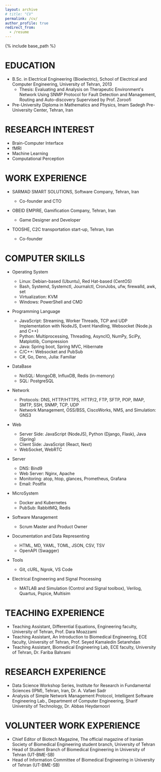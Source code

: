 ```yaml
---
layout: archive
# title: "CV"
permalink: /cv/
author_profile: true
redirect_from:
  - /resume
---
```


{% include base_path %}

EDUCATION
======
* B.Sc. in Electrical Engineering (Bioelectric), School of Electrical and Computer Engineering, University of Tehran, 2013
  * Thesis: Evaluating and Analysis on Therapeutic Environment's Network Using SNMP Protocol  for Fault Detection and Management, Routing and Auto-discovery Supervised by Prof. Zoroofi 
* Pre-University Diploma in Mathematics and Physics, Imam Sadegh Pre-University Center,  Tehran, Iran

RESEARCH INTEREST
======
* Brain-Computer Interface
* fMRI
* Machine Learning
* Computational Perception

  
WORK EXPERIENCE
======
* SARMAD SMART SOLUTIONS, Software Company, Tehran, Iran
  * Co-founder and CTO

* OBEID EMPIRE, Gamification Company, Tehran, Iran
  * Game Designer and Developer
  
* TOOSHE, C2C transportation start-up, Tehran, Iran
  * Co-founder

COMPUTER SKILLS
======
* Operating System
  * Linux: Debian-based (Ubuntu), Red Hat-based (CentOS)
  * Bash, Systemd, Systemctl, Journalctl, CronJobs, ufw, firewalld, awk, set
  * Virtualization: KVM
  * Windows: PowerShell and CMD


* Programming Language
  * JavaScript: Streaming, Worker Threads, TCP and UDP Implementation with NodeJS, Event Handling, Websocket (Node.js and C++)
  * Python: Multiprocessing, Threading, AsyncIO, NumPy, SciPy, Matplotlib, Compression
  * Java: Spring boot, Spring MVC, Hibernate
  * C/C++: Websocket and PubSub
  * C#, Go, Deno, Julia: Familiar 

* DataBase
  * NoSQL: MongoDB, InfluxDB, Redis (in-memory)
  * SQL: PostgreSQL

* Network
  * Protocols: DNS, HTTP/HTTPS, HTTP/2, FTP, SFTP, POP, IMAP, SMTP, SSH, SNMP, TCP, UDP
  * Network Management, OSS/BSS, CiscoWorks, NMS, and Simulation: GNS3

* Web
  * Server Side: JavaScript (NodeJS), Python (Django, Flask), Java (Spring)
  * Client Side: JavaScript (React, Next)
  * WebSocket, WebRTC

* Server
  * DNS: Bind9
  * Web Server: Nginx, Apache
  * Monitoring: atop, htop, glances,  Prometheus, Grafana
  * Email: Postfix

* MicroSystem
  * Docker and Kubernetes 
  * PubSub: RabbitMQ, Redis

* Software Management
  * Scrum Master and Product Owner
 
* Documentation and Data Representing
  * HTML, MD, YAML, TOML, JSON, CSV, TSV
  * OpenAPI (Swagger)

* Tools
  * Git, cURL, Ngrok, VS Code


* Electrical Engineering and Signal Processing
  * MATLAB and Simulation (Control and Signal toolbox), Verilog, Quartus, Pspice, Multisim


TEACHING EXPERIENCE
======
* Teaching Assistant, Differential Equations, Engineering faculty, University of Tehran, Prof. Dara Moazzami
* Teaching Assistant, An Introduction to Biomedical Engineering, ECE faculty, University of Tehran, Prof. Seyed Kamaledin Setarehdan
* Teaching Assistant, Biomedical Engineering Lab, ECE faculty, University of Tehran, Dr. Fariba Bahrami

RESEARCH EXPERIENCE
======
* Data Science Workshop Series, Institute for Research in Fundamental Sciences (IPM), Tehran, Iran, Dr. A. Vafaei Sadr
* Analysis of Simple Network Management Protocol, Intelligent Software Engineering Lab., Department of Computer Engineering, Sharif University of Technology, Dr. Abbas Heydarnoori

VOLUNTEER WORK EXPERIENCE
======
* Chief Editor of Biotech Magazine, The official magazine of Iranian Society of Biomedical Engineering student branch, University of Tehran
* Head of Student Branch of Biomedical Engineering in University of Tehran (UT-BME-SB)
* Head of Information Committee of Biomedical Engineering in University of Tehran (UT-BME-SB)

 
<!-- 
Publications
======
  <ul>{% for post in site.publications %}
    {% include archive-single-cv.html %}
  {% endfor %}</ul>
  
Talks
======
  <ul>{% for post in site.talks %}
    {% include archive-single-talk-cv.html %}
  {% endfor %}</ul>
  
Teaching
======
  <ul>{% for post in site.teaching %}
    {% include archive-single-cv.html %}
  {% endfor %}</ul>
  
Service and leadership
======
* Currently signed in to 43 different slack teams
-->
